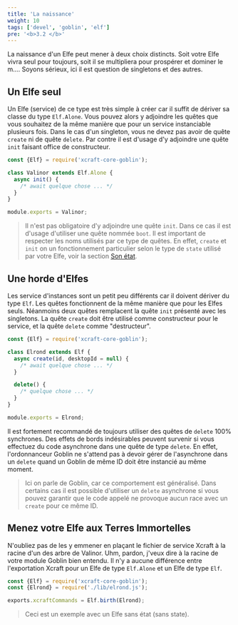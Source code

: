 ```yaml
---
title: 'La naissance'
weight: 10
tags: ['devel', 'goblin', 'elf']
pre: '<b>3.2 </b>'
---
```


La naissance d'un Elfe peut mener à deux choix distincts. Soit votre Elfe vivra
seul pour toujours, soit il se multipliera pour prospérer et dominer le m....
Soyons sérieux, ici il est question de singletons et des autres.

## Un Elfe seul

Un Elfe (service) de ce type est très simple à créer car il suffit de dériver sa
classe du type `Elf.Alone`. Vous pouvez alors y adjoindre les quêtes que vous
souhaitez de la même manière que pour un service instanciable plusieurs fois.
Dans le cas d'un singleton, vous ne devez pas avoir de quête `create` ni de
quête `delete`. Par contre il est d'usage d'y adjoindre une quête `init` faisant
office de constructeur.

```js
const {Elf} = require('xcraft-core-goblin');

class Valinor extends Elf.Alone {
  async init() {
    /* await quelque chose ... */
  }
}

module.exports = Valinor;
```

> Il n'est pas obligatoire d'y adjoindre une quête `init`. Dans ce cas il est
> d'usage d'utiliser une quête nommée `boot`. Il est important de respecter les
> noms utilisés par ce type de quêtes. En effet, `create` et `init` on un
> fonctionnement particulier selon le type de `state` utilisé par votre Elfe,
> voir la section [Son état][1].

## Une horde d'Elfes

Les service d'instances sont un petit peu différents car il doivent dériver du
type `Elf`. Les quêtes fonctionnent de la même manière que pour les Elfes seuls.
Néanmoins deux quêtes remplacent la quête `init` présenté avec les singletons.
La quête `create` doit être utilisé comme constructeur pour le service, et la
quête `delete` comme "destructeur".

```js
const {Elf} = require('xcraft-core-goblin');

class Elrond extends Elf {
  async create(id, desktopId = null) {
    /* await quelque chose ... */
  }

  delete() {
    /* quelque chose ... */
  }
}

module.exports = Elrond;
```

Il est fortement recommandé de toujours utiliser des quêtes de `delete` 100%
synchrones. Des effets de bords indésirables peuvent survenir si vous effectuez
du code asynchrone dans une quête de type `delete`. En effet, l'ordonnanceur
Goblin ne s'attend pas à devoir gérer de l'asynchrone dans un `delete` quand un
Goblin de même ID doit être instancié au même moment.

> Ici on parle de Goblin, car ce comportement est généralisé. Dans certains cas
> il est possible d'utiliser un `delete` asynchrone si vous pouvez garantir que
> le code appelé ne provoque aucun race avec un `create` pour ce même ID.

## Menez votre Elfe aux Terres Immortelles

N'oubliez pas de les y emmener en plaçant le fichier de service Xcraft à la
racine d'un des arbre de Valinor. Uhm, pardon, j'veux dire à la racine de votre
module Goblin bien entendu. Il n'y a aucune différence entre l'exportation
Xcraft pour un Elfe de type `Elf.Alone` et un Elfe de type `Elf`.

```js
const {Elf} = require('xcraft-core-goblin');
const {Elrond} = require('./lib/elrond.js');

exports.xcraftCommands = Elf.birth(Elrond);
```

> Ceci est un exemple avec un Elfe sans état (sans state).

[1]: /elves/04.states
